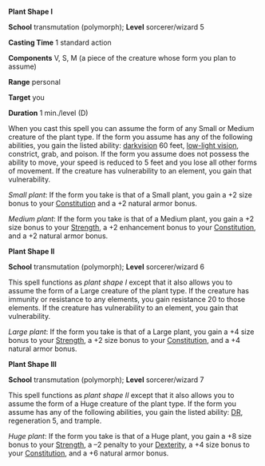  **Plant Shape I**

**School** transmutation (polymorph); **Level** sorcerer/wizard 5

**Casting Time** 1 standard action

**Components** V, S, M (a piece of the creature whose form you plan to assume)

**Range** personal

**Target** you

**Duration** 1 min./level (D)

When you cast this spell you can assume the form of any Small or Medium creature of the plant type. If the form you assume has any of the following abilities, you gain the listed ability: [darkvision](../glossary.html#_darkvision) 60 feet, [low-light vision](../glossary.html#_low-light-vision), constrict, grab, and poison. If the form you assume does not possess the ability to move, your speed is reduced to 5 feet and you lose all other forms of movement. If the creature has vulnerability to an element, you gain that vulnerability.

_Small plant_: If the form you take is that of a Small plant, you gain a +2 size bonus to your [Constitution](../gettingStarted.html#_constitution) and a +2 natural armor bonus.

_Medium plant_: If the form you take is that of a Medium plant, you gain a +2 size bonus to your [Strength](../gettingStarted.html#_strength), a +2 enhancement bonus to your [Constitution](../gettingStarted.html#_constitution), and a +2 natural armor bonus.

**Plant Shape II**

**School** transmutation (polymorph); **Level** sorcerer/wizard 6

This spell functions as _plant shape I_ except that it also allows you to assume the form of a Large creature of the plant type. If the creature has immunity or resistance to any elements, you gain resistance 20 to those elements. If the creature has vulnerability to an element, you gain that vulnerability.

_Large plant_: If the form you take is that of a Large plant, you gain a +4 size bonus to your [Strength](../gettingStarted.html#_strength), a +2 size bonus to your [Constitution](../gettingStarted.html#_constitution), and a +4 natural armor bonus.

**Plant Shape III**

**School** transmutation (polymorph); **Level** sorcerer/wizard 7

This spell functions as _plant shape II_ except that it also allows you to assume the form of a Huge creature of the plant type. If the form you assume has any of the following abilities, you gain the listed ability: [DR](../glossary.html#_damage-reduction), regeneration 5, and trample.

_Huge plant_: If the form you take is that of a Huge plant, you gain a +8 size bonus to your [Strength](../gettingStarted.html#_strength), a –2 penalty to your [Dexterity](../gettingStarted.html#_dexterity), a +4 size bonus to your [Constitution](../gettingStarted.html#_constitution), and a +6 natural armor bonus.


